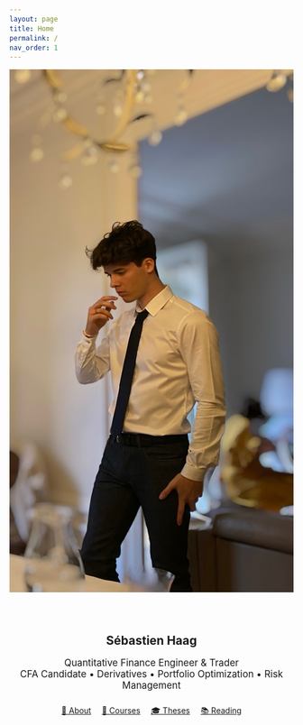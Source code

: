 ```yaml
---
layout: page
title: Home
permalink: /
nav_order: 1
---
```


<!-- PHOTO EN HAUT À DROITE -->
<img src="/assets/images/sebastien.jpg" alt="Sébastien Haag" class="profile-photo" />
</div>

<!-- TEXTE D'ACCUEIL -->
<div style="max-width: 750px; margin: auto; padding-top: 40px;">

<h2 style="text-align: center;">Sébastien Haag</h2>
<p style="text-align: center; font-size: 1.2em;">
Quantitative Finance Engineer & Trader  
<br/>
CFA Candidate • Derivatives • Portfolio Optimization • Risk Management
</p>

<div style="text-align: center; margin-top: 25px;">
  <a href="/about/" style="margin-right: 15px;">📄 About</a>
  <a href="/courses/" style="margin-right: 15px;">📘 Courses</a>
  <a href="/theses/" style="margin-right: 15px;">🎓 Theses</a>
  <a href="/reading/">📚 Reading</a>
</div>

</div>

